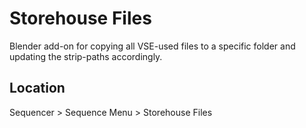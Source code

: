 # Storehouse Files
Blender add-on for copying all VSE-used files to a specific folder and updating the strip-paths accordingly.

## Location
Sequencer > Sequence Menu > Storehouse Files

